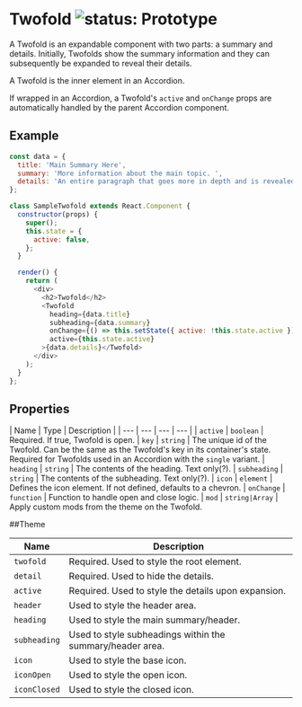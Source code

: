 # Twofold ![status: Prototype](https://img.shields.io/badge/status-prototype-orange.svg)

A Twofold is an expandable component with two parts: a summary and details. Initially, Twofolds show the summary information and they can subsequently be expanded to reveal their details.

A Twofold is the inner element in an Accordion.

If wrapped in an Accordion, a Twofold's `active` and `onChange` props are automatically handled by the parent Accordion component.

## Example

```javascript
const data = {
  title: 'Main Summary Here',
  summary: 'More information about the main topic. ',
  details: 'An entire paragraph that goes more in depth and is revealed when the Twofold is opened. The header is always visible but the details expand only when the header bar is clicked. You can choose your own icon to indicate that there are more details, but the default icon is a chevron. You can use the default n.io theme or customize the theme to your liking with the class modules listed in the theme object.',
};

class SampleTwofold extends React.Component {
  constructor(props) {
    super();
    this.state = {
      active: false,
    };
  }

  render() {
    return (
      <div>
        <h2>Twofold</h2>
        <Twofold
          heading={data.title}
          subheading={data.summary}
          onChange={() => this.setState({ active: !this.state.active })}
          active={this.state.active}
        >{data.details}</Twofold>
      </div>
    );
  }
};
```

## Properties

| Name | Type | Description |
| --- | --- | --- | --- |
| `active` | `boolean` | Required. If true, Twofold is open.
| `key` | `string` | The unique id of the Twofold. Can be the same as the Twofold's key in its container's state. Required for Twofolds used in an Accordion with the `single` variant.
| `heading` | `string` | The contents of the heading. Text only(?).
| `subheading` | `string` | The contents of the subheading. Text only(?).
| `icon` | `element` | Defines the icon element. If not defined, defaults to a chevron.
| `onChange` | `function` | Function to handle open and close logic.
| `mod` | <code>string&#124;Array<string></code> | Apply custom mods from the theme on the Twofold.

##Theme

| Name | Description |
| ---  | ----------- |
| `twofold` | Required. Used to style the root element. |
| `detail` | Required. Used to hide the details.|
| `active` | Required. Used to style the details upon expansion.|
| `header` | Used to style the header area. |
| `heading` | Used to style the main summary/header. |
| `subheading` | Used to style subheadings within the summary/header area.|
| `icon` | Used to style the base icon.|
| `iconOpen` | Used to style the open icon.|
| `iconClosed` | Used to style the closed icon.|

